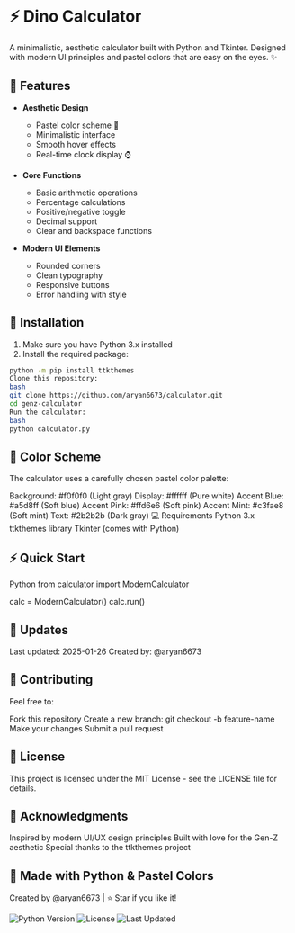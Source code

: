 # ⚡ Dino Calculator

A minimalistic, aesthetic calculator built with Python and Tkinter. Designed with modern UI principles and pastel colors that are easy on the eyes. ✨


## 🌟 Features

- **Aesthetic Design**
  - Pastel color scheme 🎨
  - Minimalistic interface
  - Smooth hover effects
  - Real-time clock display ⌚

- **Core Functions**
  - Basic arithmetic operations
  - Percentage calculations
  - Positive/negative toggle
  - Decimal support
  - Clear and backspace functions

- **Modern UI Elements**
  - Rounded corners
  - Clean typography
  - Responsive buttons
  - Error handling with style

## 🚀 Installation

1. Make sure you have Python 3.x installed
2. Install the required package:
```bash
python -m pip install ttkthemes
Clone this repository:
bash
git clone https://github.com/aryan6673/calculator.git
cd genz-calculator
Run the calculator:
bash
python calculator.py
```

## 🎨 Color Scheme
The calculator uses a carefully chosen pastel color palette:

Background: #f0f0f0 (Light gray)
Display: #ffffff (Pure white)
Accent Blue: #a5d8ff (Soft blue)
Accent Pink: #ffd6e6 (Soft pink)
Accent Mint: #c3fae8 (Soft mint)
Text: #2b2b2b (Dark gray)
💻 Requirements
Python 3.x
ttkthemes library
Tkinter (comes with Python)
## ⚡ Quick Start
Python
from calculator import ModernCalculator

calc = ModernCalculator()
calc.run()
## 🔄 Updates
Last updated: 2025-01-26
Created by: @aryan6673

## 🤝 Contributing
Feel free to:

Fork this repository
Create a new branch: git checkout -b feature-name
Make your changes
Submit a pull request
## 📝 License
This project is licensed under the MIT License - see the LICENSE file for details.

## 💫 Acknowledgments
Inspired by modern UI/UX design principles
Built with love for the Gen-Z aesthetic
Special thanks to the ttkthemes project
## 🌈 Made with Python & Pastel Colors
Created by @aryan6673 | ⭐ Star if you like it!


![Python Version](https://img.shields.io/badge/python-3.6%2B-blue)
![License](https://img.shields.io/badge/license-MIT-green)
![Last Updated](https://img.shields.io/badge/last%20updated-2025--01--26-brightgreen)
